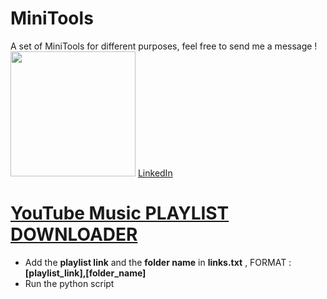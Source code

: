 # MiniTools
A set of MiniTools for different purposes, feel free to send me a message !
<img src="https://cdn-icons.flaticon.com/png/512/3536/premium/3536569.png?token=exp=1653385103~hmac=039d4cb7665a1d016d6fd901d7cc0ad5" width="200"/>
[LinkedIn](https://sdsadasdasdas.com)
# [YouTube Music PLAYLIST DOWNLOADER](https://github.com/mdan96/MiniTools/tree/main/playlist_downloader)
   * Add the **playlist link** and the **folder name** in **links.txt** , FORMAT : **[playlist_link],[folder_name]**
   * Run the python script 
